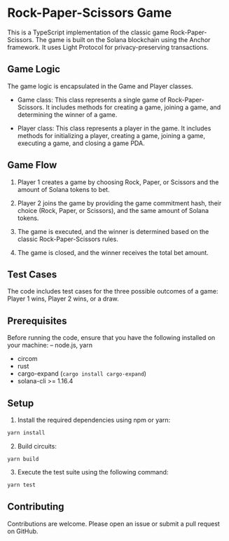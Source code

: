 # Rock-Paper-Scissors Game

This is a TypeScript implementation of the classic game Rock-Paper-Scissors. The game is built on the Solana blockchain using the Anchor framework. It uses Light Protocol for privacy-preserving transactions.


## Game Logic

The game logic is encapsulated in the Game and Player classes.

- Game class: This class represents a single game of Rock-Paper-Scissors. It includes methods for creating a game, joining a game, and determining the winner of a game.

- Player class: This class represents a player in the game. It includes methods for initializing a player, creating a game, joining a game, executing a game, and closing a game PDA.

## Game Flow

1. Player 1 creates a game by choosing Rock, Paper, or Scissors and the amount of Solana tokens to bet.

2. Player 2 joins the game by providing the game commitment hash, their choice (Rock, Paper, or Scissors), and the same amount of Solana tokens.

3. The game is executed, and the winner is determined based on the classic Rock-Paper-Scissors rules.

4. The game is closed, and the winner receives the total bet amount.

## Test Cases

The code includes test cases for the three possible outcomes of a game: Player 1 wins, Player 2 wins, or a draw.

## Prerequisites

Before running the code, ensure that you have the following installed on your machine:
– node.js, yarn
- circom
- rust
- cargo-expand (```cargo install cargo-expand```)
- solana-cli >= 1.16.4

## Setup

1. Install the required dependencies using npm or yarn:
```bash
yarn install
```

2. Build circuits:
```
yarn build
```

3. Execute the test suite using the following command:
```bash
yarn test
```

## Contributing

Contributions are welcome. Please open an issue or submit a pull request on GitHub.